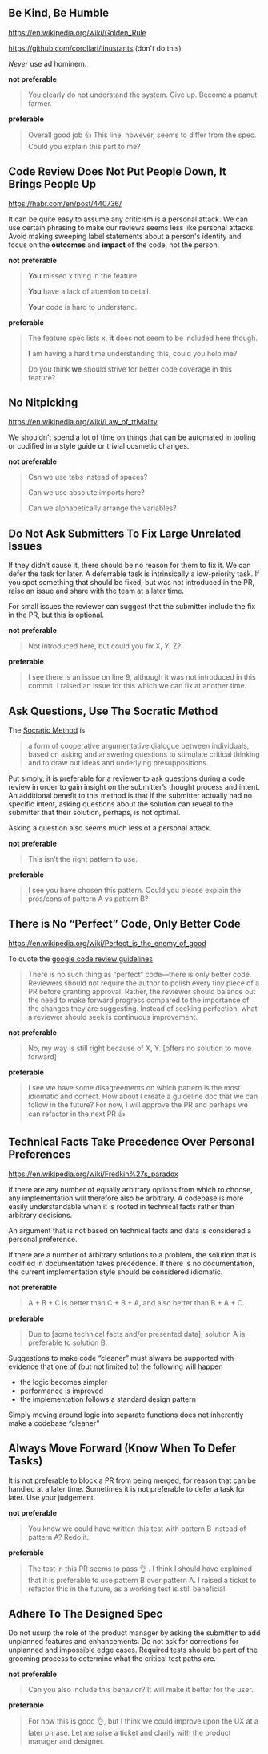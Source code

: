 ## Be Kind, Be Humble

https://en.wikipedia.org/wiki/Golden_Rule

https://github.com/corollari/linusrants (don't do this)

_Never_ use ad hominem.

**not preferable**

> You clearly do not understand the system. Give up. Become a peanut farmer.

**preferable**

> Overall good job :thumbsup: This line, however, seems to differ from the spec. Could you explain this part to me?

## Code Review Does Not Put People Down, It Brings People Up

https://habr.com/en/post/440736/

It can be quite easy to assume any criticism is a personal attack. We can use certain phrasing to make our reviews seems less like personal attacks. Avoid making sweeping label statements about a person's identity and focus on the **outcomes** and **impact** of the code, not the person.

**not preferable**

> **You** missed x thing in the feature.
> 
> **You** have a lack of attention to detail.
> 
> **Your** code is hard to understand.

**preferable**

> The feature spec lists x, **it** does not seem to be included here though.
> 
> **I** am having a hard time understanding this, could you help me?
> 
> Do you think **we** should strive for better code coverage in this feature?

## No Nitpicking

https://en.wikipedia.org/wiki/Law_of_triviality

We shouldn’t spend a lot of time on things that can be automated in tooling or codified in a style guide or trivial cosmetic changes.

**not preferable**

> Can we use tabs instead of spaces?
>
> Can we use absolute imports here?
> 
> Can we alphabetically arrange the variables?

## Do Not Ask Submitters To Fix Large Unrelated Issues

If they didn’t cause it, there should be no reason for them to fix it. We can defer the task for later. A deferrable task is intrinsically a low-priority task. If you spot something that should be fixed, but was not introduced in the PR, raise an issue and share with the team at a later time.

For small issues the reviewer can suggest that the submitter include the fix in the PR, but this is optional.

**not preferable**

> Not introduced here, but could you fix X, Y, Z?

**preferable**

> I see there is an issue on line 9, although it was not introduced in this commit. I raised an issue for this which we can fix at another time.

## Ask Questions, Use The Socratic Method

The [Socratic Method](https://en.wikipedia.org/wiki/Socratic_method) is

> a form of cooperative argumentative dialogue between individuals, based on asking and answering questions to stimulate critical thinking and to draw out ideas and underlying presuppositions.

Put simply, it is preferable for a reviewer to ask questions during a code review in order to gain insight on the submitter’s thought process and intent. An additional benefit to this method is that if the submitter actually had no specific intent, asking questions about the solution can reveal to the submitter that their solution, perhaps, is not optimal.

Asking a question also seems much less of a personal attack.

**not preferable**

> This isn’t the right pattern to use.

**preferable**

> I see you have chosen this pattern. Could you please explain the pros/cons of pattern A vs pattern B?

## There is No “Perfect” Code, Only Better Code

https://en.wikipedia.org/wiki/Perfect_is_the_enemy_of_good

To quote the [google code review guidelines](https://google.github.io/eng-practices/review/reviewer/standard.html)

> There is no such thing as “perfect” code—there is only better code. Reviewers should not require the author to polish every tiny piece of a PR before granting approval. Rather, the reviewer should balance out the need to make forward progress compared to the importance of the changes they are suggesting. Instead of seeking perfection, what a reviewer should seek is continuous improvement.

**not preferable**

> No, my way is still right because of X, Y. [offers no solution to move forward]

**preferable**

> I see we have some disagreements on which pattern is the most idiomatic and correct. How about I create a guideline doc that we can follow in the future? For now, I will approve the PR and perhaps we can refactor in the next PR :thumbsup:

## Technical Facts Take Precedence Over Personal Preferences

https://en.wikipedia.org/wiki/Fredkin%27s_paradox

If there are any number of equally arbitrary options from which to choose, any implementation will therefore also be arbitrary. A codebase is more easily understandable when it is rooted in technical facts rather than arbitrary decisions.

An argument that is not based on technical facts and data is considered a personal preference.

If there are a number of arbitrary solutions to a problem, the solution that is codified in documentation takes precedence. If there is no documentation, the current implementation style should be considered idiomatic.

**not preferable**

> A + B + C is better than C + B + A, and also better than B + A + C.

**preferable**

> Due to [some technical facts and/or presented data], solution A is preferable to solution B.

Suggestions to make code “cleaner” must always be supported with evidence that one of (but not limited to) the following will happen

- the logic becomes simpler
- performance is improved
- the implementation follows a standard design pattern

Simply moving around logic into separate functions does not inherently make a codebase “cleaner”

## Always Move Forward (Know When To Defer Tasks)

It is not preferable to block a PR from being merged, for reason that can be handled at a later time. Sometimes it is not preferable to defer a task for later. Use your judgement.

**not preferable**

> You know we could have written this test with pattern B instead of pattern A? Redo it.

**preferable**

> The test in this PR seems to pass :ok_hand: . I think I should have explained that it is preferable to use pattern B over pattern A. I raised a ticket to refactor this in the future, as a working test is still beneficial.

## Adhere To The Designed Spec

Do not usurp the role of the product manager by asking the submitter to add unplanned features and enhancements. Do not ask for corrections for unplanned and impossible edge cases. Required tests should be part of the grooming process to determine what the critical test paths are.

**not preferable**

> Can you also include this behavior? It will make it better for the user.

**preferable**

> For now this is good :ok_hand:, but I think we could improve upon the UX at a later phrase. Let me raise a ticket and clarify with the product manager and designer.
